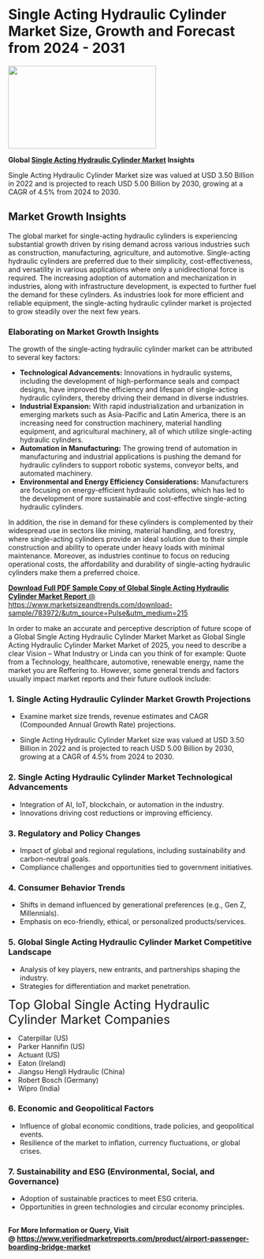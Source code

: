 <H1>Single Acting Hydraulic Cylinder Market Size, Growth and Forecast from 2024 - 2031</H1><img class="aligncenter size-medium wp-image-584254" src="https://thirdeyenews.in/wp-content/uploads/2024/09/Global-Market-Research-300x168.jpeg" alt="" width="300" height="168" /><p><strong>Global&nbsp;<a href="https://www.marketsizeandtrends.com/download-sample/783972/&amp;utm_source=Pulse&amp;utm_medium=215">Single Acting Hydraulic Cylinder Market</a> Insights</strong></p><p>Single Acting Hydraulic Cylinder Market size was valued at USD 3.50 Billion in 2022 and is projected to reach USD 5.00 Billion by 2030, growing at a CAGR of 4.5% from 2024 to 2030.</p><p><h2>Market Growth Insights</h2> <p>The global market for single-acting hydraulic cylinders is experiencing substantial growth driven by rising demand across various industries such as construction, manufacturing, agriculture, and automotive. Single-acting hydraulic cylinders are preferred due to their simplicity, cost-effectiveness, and versatility in various applications where only a unidirectional force is required. The increasing adoption of automation and mechanization in industries, along with infrastructure development, is expected to further fuel the demand for these cylinders. As industries look for more efficient and reliable equipment, the single-acting hydraulic cylinder market is projected to grow steadily over the next few years.</p> <p><a href="#"></a></p> <h3>Elaborating on Market Growth Insights</h3> <p>The growth of the single-acting hydraulic cylinder market can be attributed to several key factors:</p> <ul> <li><strong>Technological Advancements:</strong> Innovations in hydraulic systems, including the development of high-performance seals and compact designs, have improved the efficiency and lifespan of single-acting hydraulic cylinders, thereby driving their demand in diverse industries.</li> <li><strong>Industrial Expansion:</strong> With rapid industrialization and urbanization in emerging markets such as Asia-Pacific and Latin America, there is an increasing need for construction machinery, material handling equipment, and agricultural machinery, all of which utilize single-acting hydraulic cylinders.</li> <li><strong>Automation in Manufacturing:</strong> The growing trend of automation in manufacturing and industrial applications is pushing the demand for hydraulic cylinders to support robotic systems, conveyor belts, and automated machinery.</li> <li><strong>Environmental and Energy Efficiency Considerations:</strong> Manufacturers are focusing on energy-efficient hydraulic solutions, which has led to the development of more sustainable and cost-effective single-acting hydraulic cylinders.</li> </ul> <p>In addition, the rise in demand for these cylinders is complemented by their widespread use in sectors like mining, material handling, and forestry, where single-acting cylinders provide an ideal solution due to their simple construction and ability to operate under heavy loads with minimal maintenance. Moreover, as industries continue to focus on reducing operational costs, the affordability and durability of single-acting hydraulic cylinders make them a preferred choice.</p> <p><a href="#"></p><p><span class=""><strong>Download Full PDF Sample Copy of Global Single Acting Hydraulic Cylinder Market Report</strong> @ <a href="https://www.marketsizeandtrends.com/download-sample/783972/&amp;utm_source=Pulse&amp;utm_medium=215" target="_blank">https://www.marketsizeandtrends.com/download-sample/783972/&amp;utm_source=Pulse&amp;utm_medium=215</a></span></p><p>In order to make an accurate and perceptive description of future scope of a Global&nbsp;Single Acting Hydraulic Cylinder Market Market as Global&nbsp;Single Acting Hydraulic Cylinder Market Market of 2025, you need to describe a clear Vision &ndash; What Industry or Linda can you think of for example: Quote from a Technology, healthcare, automotive, renewable energy, name the market you are Reffering to. However, some general trends and factors usually impact market reports and their future outlook include:</p><h3>1.&nbsp;<strong>Single Acting Hydraulic Cylinder Market Growth Projections</strong></h3><ul><li>Examine market size trends, revenue estimates and CAGR (Compounded Annual Growth Rate) projections.</li><li><p>Single Acting Hydraulic Cylinder Market size was valued at USD 3.50 Billion in 2022 and is projected to reach USD 5.00 Billion by 2030, growing at a CAGR of 4.5% from 2024 to 2030.</p></li></ul><h3>2.&nbsp;<strong>Single Acting Hydraulic Cylinder Market Technological Advancements</strong></h3><ul><li>Integration of AI, IoT, blockchain, or automation in the industry.</li><li>Innovations driving cost reductions or improving efficiency.</li></ul><h3>3.&nbsp;<strong>Regulatory and Policy Changes</strong></h3><ul><li>Impact of global and regional regulations, including sustainability and carbon-neutral goals.</li><li>Compliance challenges and opportunities tied to government initiatives.</li></ul><h3>4.&nbsp;<strong>Consumer Behavior Trends</strong></h3><ul><li>Shifts in demand influenced by generational preferences (e.g., Gen Z, Millennials).</li><li>Emphasis on eco-friendly, ethical, or personalized products/services.</li></ul><h3>5.&nbsp;<strong>Global Single Acting Hydraulic Cylinder Market Competitive Landscape</strong></h3><ul><li>Analysis of key players, new entrants, and partnerships shaping the industry.</li><li>Strategies for differentiation and market penetration.</li></ul><p data-pm-slice="1 1 []"><span style="color: inherit; font-family: inherit; font-size: 25px;">Top Global Single Acting Hydraulic Cylinder Market Companies</span></p><div class="" data-test-id=""><p><li>Caterpillar (US)</li><li> Parker Hannifin (US)</li><li> Actuant (US)</li><li> Eaton (Ireland)</li><li> Jiangsu Hengli Hydraulic (China)</li><li> Robert Bosch (Germany)</li><li> Wipro (India)</li></p></div><h3>6.&nbsp;<strong>Economic and Geopolitical Factors</strong></h3><ul><li>Influence of global economic conditions, trade policies, and geopolitical events.</li><li>Resilience of the market to inflation, currency fluctuations, or global crises.</li></ul><h3>7.&nbsp;<strong>Sustainability and ESG (Environmental, Social, and Governance)</strong></h3><ul><li>Adoption of sustainable practices to meet ESG criteria.</li><li>Opportunities in green technologies and circular economy principles.</li></ul><h2><strong style="font-size: 14px;">For More Information or Query, Visit @&nbsp;</strong><a style="background-color: #ffffff; font-size: 14px;" href="https://www.marketsizeandtrends.com/report/single-acting-hydraulic-cylinder-market/" target="_blank">https://www.verifiedmarketreports.com/product/airport-passenger-boarding-bridge-market</a></h2>
